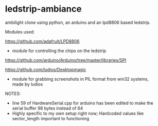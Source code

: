 ledstrip-ambiance
=================

ambilight clone using python, an arduino and an lpd8806 based ledstrip.

Modules used:

https://github.com/adafruit/LPD8806
  - module for controlling the chips on the ledstrip

https://github.com/arduino/Arduino/tree/master/libraries/SPI

https://github.com/ludios/Desktopmagic
  - module for grabbing screenshots in PIL format from win32 systems, made by ludios

NOTES:
* line 59 of HardwareSerial.cpp for arduino has been edited to make the serial buffer 98 bytes instead of 64
* Highly specific to my own setup right now; Hardcoded values like sector_length important to functioning
